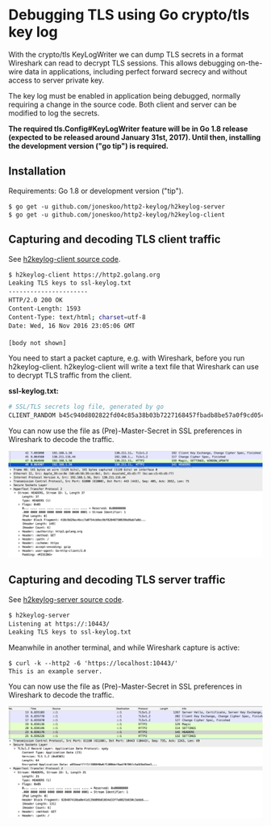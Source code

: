 # Debugging TLS using Go crypto/tls key log

With the crypto/tls KeyLogWriter we can dump
TLS secrets in a format Wireshark can read to decrypt
TLS sessions. This allows debugging on-the-wire data
in applications, including perfect forward secrecy and
without access to server private key.

The key log must be enabled in application being debugged,
normally requiring a change in the source code. Both client
and server can be modified to log the secrets.

**The required tls.Config#KeyLogWriter feature will be in Go 1.8 release
(expected to be released around January 31st, 2017). Until then,
installing the development version ("go tip") is required.**

## Installation ##

Requirements: Go 1.8 or development version ("tip").

```
$ go get -u github.com/joneskoo/http2-keylog/h2keylog-server
$ go get -u github.com/joneskoo/http2-keylog/h2keylog-client
```


## Capturing and decoding TLS client traffic

See [h2keylog-client source code](https://github.com/joneskoo/http2-keylog/blob/master/h2keylog-client/client.go).

```bash
$ h2keylog-client https://http2.golang.org
Leaking TLS keys to ssl-keylog.txt
----------------------
HTTP/2.0 200 OK
Content-Length: 1593
Content-Type: text/html; charset=utf-8
Date: Wed, 16 Nov 2016 23:05:06 GMT

[body not shown]
```

You need to start a packet capture, e.g. with Wireshark, before
you run h2keylog-client. h2keylog-client will write a text file that
Wireshark can use to decrypt TLS traffic from the client.

**ssl-keylog.txt:**

```bash
# SSL/TLS secrets log file, generated by go
CLIENT_RANDOM b45c940d802822fd04c85a38b03b7227168457fbadb8be57a0f9cd05c4a0d2d3 6cbdd6f6bcdc5c3d7df7f0074b481eec649002ec64e2cfd91255e346aab617e72a1da2668176216e1d03f70505a335eb
```

You can now use the file as (Pre)-Master-Secret in SSL preferences
in Wireshark to decode the traffic.

![Wireshark showing decrypted TLS](wireshark-client.png)

## Capturing and decoding TLS server traffic

See [h2keylog-server source code](https://github.com/joneskoo/http2-keylog/blob/master/h2keylog-server/server.go).

```bash
$ h2keylog-server
Listening at https://:10443/
Leaking TLS keys to ssl-keylog.txt
```

Meanwhile in another terminal, and while Wireshark capture is active:

```
$ curl -k --http2 -6 'https://localhost:10443/'
This is an example server.
```

You can now use the file as (Pre)-Master-Secret in SSL preferences
in Wireshark to decode the traffic.

![Wireshark showing decrypted TLS](wireshark.png)
